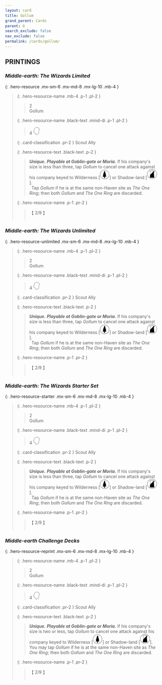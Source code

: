 ```yaml
---
layout: card
title: Gollum
grand_parent: Cards
parent: G
search_exclude: false
nav_exclude: false
permalink: /cards/gollum/
---
```


## PRINTINGS


### _Middle-earth: The Wizards Limited_

{: .hero-resource .mx-sm-6 .mx-md-8 .mx-lg-10 .mb-4 }
> {: .hero-resource-name .mb-4 .p-1 .pl-2 }
> > <div class="card-mp">2</div>
> > <div class="card-name">Gollum</div>
>
> {: .hero-resource-name .black-text .mind-di .p-1 .pl-2 }
> > 4 ![](/assets/images/mind.svg)
>
> {: .card-classification .pr-2 }
> Scout Ally
>
> {: .hero-resource-text .black-text .p-2 }
> > _**Unique.**_ _**Playable at Goblin-gate or Moria.**_ If his company's size is less than three, tap _Gollum_ to cancel one attack against his company keyed to Wilderness \[![](/assets/images/wilderness.svg)] or Shadow-land \[![](/assets/images/shadow-land.svg)]. <br>&ensp;Tap _Gollum_ if he is at the same non-Haven site as _The One Ring_; then both _Gollum_ and _The One Ring_ are discarded. 
> 
> {: .hero-resource-name .p-1 .pr-2 }
> > <div class="card-shield">【 2/9 】</div>
> > <div class="card-corruption">&nbsp;</div>

### _Middle-earth: The Wizards Unlimited_

{: .hero-resource-unlimited .mx-sm-6 .mx-md-8 .mx-lg-10 .mb-4 }
> {: .hero-resource-name .mb-4 .p-1 .pl-2 }
> > <div class="card-mp">2</div>
> > <div class="card-name">Gollum</div>
>
> {: .hero-resource-name .black-text .mind-di .p-1 .pl-2 }
> > 4 ![](/assets/images/mind.svg)
>
> {: .card-classification .pr-2 }
> Scout Ally
>
> {: .hero-resource-text .black-text .p-2 }
> > _**Unique.**_ _**Playable at Goblin-gate or Moria.**_ If his company's size is less than three, tap _Gollum_ to cancel one attack against his company keyed to Wilderness \[![](/assets/images/wilderness.svg)] or Shadow-land \[![](/assets/images/shadow-land.svg)]. <br>&ensp;Tap _Gollum_ if he is at the same non-Haven site as _The One Ring_; then both _Gollum_ and _The One Ring_ are discarded.
> 
> {: .hero-resource-name .p-1 .pr-2 }
> > <div class="card-shield">【 2/9 】</div>
> > <div class="card-corruption">&nbsp;</div>

### _Middle-earth: The Wizards Starter Set_

{: .hero-resource-starter .mx-sm-6 .mx-md-8 .mx-lg-10 .mb-4 }
> {: .hero-resource-name .mb-4 .p-1 .pl-2 }
> > <div class="card-mp">2</div>
> > <div class="card-name">Gollum</div>
>
> {: .hero-resource-name .black-text .mind-di .p-1 .pl-2 }
> > 4 ![](/assets/images/mind.svg)
>
> {: .card-classification .pr-2 }
> Scout Ally
>
> {: .hero-resource-text .black-text .p-2 }
> > _**Unique.**_ _**Playable at Goblin-gate or Moria.**_ If his company's size is less than three, tap _Gollum_ to cancel one attack against his company keyed to Wilderness \[![](/assets/images/wilderness.svg)] or Shadow-land \[![](/assets/images/shadow-land.svg)]. <br>&ensp;Tap _Gollum_ if he is at the same non-Haven site as _The One Ring_; then both _Gollum_ and _The One Ring_ are discarded.
> 
> {: .hero-resource-name .p-1 .pr-2 }
> > <div class="card-shield">【 2/9 】</div>
> > <div class="card-corruption">&nbsp;</div>

### _Middle-earth Challenge Decks_

{: .hero-resource-reprint .mx-sm-6 .mx-md-8 .mx-lg-10 .mb-4 }
> {: .hero-resource-name .mb-4 .p-1 .pl-2 }
> > <div class="card-mp">2</div>
> > <div class="card-name">Gollum</div>
>
> {: .hero-resource-name .black-text .mind-di .p-1 .pl-2 }
> > 4 ![](/assets/images/mind.svg)
>
> {: .card-classification .pr-2 }
> Scout Ally
>
> {: .hero-resource-text .black-text .p-2 }
> > _**Unique.**_ _**Playable at Goblin-gate or Moria.**_ If his company's size is two or less, tap _Gollum_ to cancel one attack against his company keyed to Wilderness \[![](/assets/images/wilderness.svg)] or Shadow-land \[![](/assets/images/shadow-land.svg)]. You may tap _Gollum_ if he is at the same non-Haven site as _The One Ring_; then both _Gollum_ and _The One Ring_ are discarded.
> 
> {: .hero-resource-name .p-1 .pr-2 }
> > <div class="card-shield">【 2/9 】</div>
> > <div class="card-corruption">&nbsp;</div>
